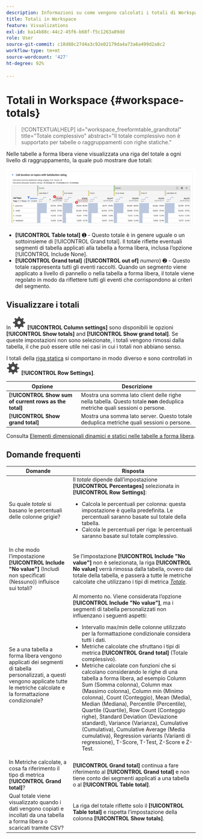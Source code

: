 ```yaml
---
description: Informazioni su come vengono calcolati i totali di Workspace.
title: Totali in Workspace
feature: Visualizations
exl-id: ba14b88c-44c2-45f6-b68f-f5c1263a89dd
role: User
source-git-commit: c10d88c27d4a3c92e02179da4a73a6a499d2a8c2
workflow-type: tm+mt
source-wordcount: '427'
ht-degree: 92%

---
```


# Totali in Workspace {#workspace-totals}

>[!CONTEXTUALHELP]
>id="workspace_freeformtable_grandtotal"
>title="Totale complessivo"
>abstract="Il totale complessivo non è supportato per tabelle o raggruppamenti con righe statiche."


Nelle tabelle a forma libera viene visualizzata una riga del totale a ogni livello di raggruppamento, la quale può mostrare due totali:

![Tabella a forma libera che evidenzia il totale complessivo e il totale della tabella.](assets/total-row.png)

* **[!UICONTROL Table total]** ➊ - Questo totale è in genere uguale o un sottoinsieme di [!UICONTROL Grand total]. Il totale riflette eventuali segmenti di tabella applicati alla tabella a forma libera, inclusa l’opzione [!UICONTROL Include None].
* **[!UICONTROL Grand total]** (**[!UICONTROL out of]** *numero*) ➋ - Questo totale rappresenta tutti gli eventi raccolti. Quando un segmento viene applicato a livello di pannello o nella tabella a forma libera, il totale viene regolato in modo da riflettere tutti gli eventi che corrispondono ai criteri del segmento.




## Visualizzare i totali

In ![Impostazioni](/help/assets/icons/Setting.svg) **[!UICONTROL Column settings]** sono disponibili le opzioni **[!UICONTROL Show totals]** and **[!UICONTROL Show grand total]**. Se queste impostazioni non sono selezionate, i totali vengono rimossi dalla tabella, il che può essere utile nei casi in cui i totali non abbiano senso.


I totali della [riga statica](/help/analysis-workspace/visualizations/freeform-table/column-row-settings/manual-vs-dynamic-rows.md) si comportano in modo diverso e sono controllati in ![Impostazioni](/help/assets/icons/Setting.svg) **[!UICONTROL Row Settings]**.

| Opzione | Descrizione |
|---|---|
| **[!UICONTROL Show sum of current rows as the total]** | Mostra una somma lato client delle righe nella tabella. Questo totale **non** deduplica metriche quali sessioni o persone. |
| **[!UICONTROL Show grand total]** | Mostra una somma lato server. Questo totale deduplica metriche quali sessioni o persone. |

Consulta [Elementi dimensionali dinamici e statici nelle tabelle a forma libera](column-row-settings/manual-vs-dynamic-rows.md).


## Domande frequenti

| Domande | Risposta |
|---|---|
| Su quale *totale* si basano le percentuali delle colonne grigie? | Il *totale* dipende dall’impostazione **[!UICONTROL Percentages]** selezionata in **[!UICONTROL Row Settings]**:<ul><li>Calcola le percentuali per colonna: questa impostazione è quella predefinita. Le percentuali saranno basate sul totale della tabella.</li><li>Calcola le percentuali per riga: le percentuali saranno basate sul totale complessivo.</li></ul> |
| In che modo l’impostazione **[!UICONTROL Include "No value"]** (Includi non specificati (Nessuno)) influisce sui totali? | Se l’impostazione **[!UICONTROL Include "No value"]** non è selezionata, la riga **[!UICONTROL No value]** verrà rimossa dalla tabella, ovvero dal totale della tabella, e passerà a tutte le metriche calcolate che utilizzano i tipi di metrica [*Totale*](/help/components/calc-metrics/cm-workflow/m-metric-type-alloc.md). |
| Se a una tabella a forma libera vengono applicati dei segmenti di tabella personalizzati, a questi vengono applicate tutte le metriche calcolate e la formattazione condizionale? | Al momento no. Viene considerata l’opzione **[!UICONTROL Include "No value"]**, ma i segmenti di tabella personalizzati non influenzano i seguenti aspetti:<ul><li>Intervallo max/min delle colonne utilizzato per la formattazione condizionale considera tutti i dati.</li><li>Metriche calcolate che sfruttano i tipi di metrica **[!UICONTROL Grand total]** (Totale complessivo).</li><li>Metriche calcolate con funzioni che si calcolano considerando le righe di una tabella a forma libera, ad esempio Column Sum (Somma colonna), Column max (Massimo colonna), Column min (Minimo colonna), Count (Conteggio), Mean (Media), Median (Mediana), Percentile (Percentile), Quartile (Quartile), Row Count (Conteggio righe), Standard Deviation (Deviazione standard), Variance (Varianza), Cumulative (Cumulativa), Cumulative Average (Media cumulativa), Regression variants (Varianti di regressione), T-Score, T-Test, Z-Score e Z-Test.</li></ul> |
| In Metriche calcolate, a cosa fa riferimento il tipo di metrica **[!UICONTROL Grand total]**? | **[!UICONTROL Grand total]** continua a fare riferimento al **[!UICONTROL Grand total]** e non tiene conto dei segmenti applicati a una tabella o al **[!UICONTROL Table total]**. |
| Qual totale viene visualizzato quando i dati vengono copiati e incollati da una tabella a forma libera o scaricati tramite CSV? | La riga del totale riflette solo il **[!UICONTROL Table total]** e rispetta l’impostazione della colonna **[!UICONTROL Show totals]**. |
